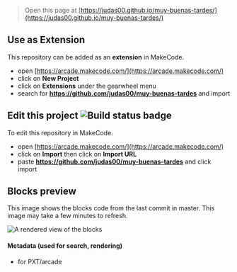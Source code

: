  


> Open this page at [https://judas00.github.io/muy-buenas-tardes/](https://judas00.github.io/muy-buenas-tardes/)

## Use as Extension

This repository can be added as an **extension** in MakeCode.

* open [https://arcade.makecode.com/](https://arcade.makecode.com/)
* click on **New Project**
* click on **Extensions** under the gearwheel menu
* search for **https://github.com/judas00/muy-buenas-tardes** and import

## Edit this project ![Build status badge](https://github.com/judas00/muy-buenas-tardes/workflows/MakeCode/badge.svg)

To edit this repository in MakeCode.

* open [https://arcade.makecode.com/](https://arcade.makecode.com/)
* click on **Import** then click on **Import URL**
* paste **https://github.com/judas00/muy-buenas-tardes** and click import

## Blocks preview

This image shows the blocks code from the last commit in master.
This image may take a few minutes to refresh.

![A rendered view of the blocks](https://github.com/judas00/muy-buenas-tardes/raw/master/.github/makecode/blocks.png)

#### Metadata (used for search, rendering)

* for PXT/arcade
<script src="https://makecode.com/gh-pages-embed.js"></script><script>makeCodeRender("{{ site.makecode.home_url }}", "{{ site.github.owner_name }}/{{ site.github.repository_name }}");</script>
